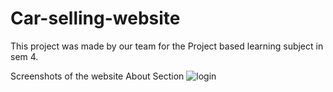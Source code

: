# Car-selling-website
This project was made by our team for the Project based learning subject in sem 4. 

Screenshots of the website
About Section
![login](https://user-images.githubusercontent.com/100488149/226203494-ba6756df-f37e-4d77-bad9-9f1685843e1d.png)
